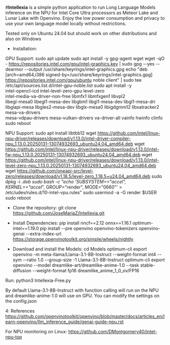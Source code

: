 #**Intellexia** is a simple python application to run Long Language Models inference on the NPU for Intel Core Ultra processors as Meteor Lake and Lunar Lake with Openvino. Enjoy the low power consumption and privacy to use your own language model locally without restrictions. 

Tested only on Ubuntu 24.04 but should work on other distributions and also on Windows

- Installation:

GPU Support:
sudo apt update
sudo apt install -y gpg-agent wget
wget -qO - https://repositories.intel.com/gpu/intel-graphics.key | sudo gpg --yes --dearmor --output /usr/share/keyrings/intel-graphics.gpg
echo "deb [arch=amd64,i386 signed-by=/usr/share/keyrings/intel-graphics.gpg] https://repositories.intel.com/gpu/ubuntu noble client" | sudo tee /etc/apt/sources.list.d/intel-gpu-noble.list
sudo apt install -y \
 intel-opencl-icd intel-level-zero-gpu level-zero \
 intel-media-va-driver-non-free libmfx1 libmfxgen1 libvpl2 \
 libegl-mesa0 libegl1-mesa-dev libgbm1 libgl1-mesa-dev libgl1-mesa-dri \
 libglapi-mesa libgles2-mesa-dev libglx-mesa0 libigdgmm12 libxatracker2 mesa-va-drivers \
 mesa-vdpau-drivers mesa-vulkan-drivers va-driver-all vainfo hwinfo clinfo
sudo reboot

NPU Support:
sudo apt install libtbb12
wget https://github.com/intel/linux-npu-driver/releases/download/v1.13.0/intel-driver-compiler-npu_1.13.0.20250131-13074932693_ubuntu24.04_amd64.deb
wget https://github.com/intel/linux-npu-driver/releases/download/v1.13.0/intel-fw-npu_1.13.0.20250131-13074932693_ubuntu24.04_amd64.deb
wget https://github.com/intel/linux-npu-driver/releases/download/v1.13.0/intel-level-zero-npu_1.13.0.20250131-13074932693_ubuntu24.04_amd64.deb
wget https://github.com/oneapi-src/level-zero/releases/download/v1.18.5/level-zero_1.18.5+u24.04_amd64.deb
sudo dpkg -i *.deb
sudo bash -c "echo 'SUBSYSTEM==\"accel\", KERNEL==\"accel*\", GROUP=\"render\", MODE=\"0660\"' > /etc/udev/rules.d/10-intel-vpu.rules"
sudo usermod -a -G render $USER
sudo reboot

- Clone the repository:
git clone https://github.com/JoseMariaZ/Intellexia.git

- Install Dependencies:
pip install nncf==2.12 onnx==1.16.1 optimum-intel==1.19.0
pip install --pre openvino openvino-tokenizers openvino-genai --extra-index-url https://storage.openvinotoolkit.org/simple/wheels/nightly

- Download and install the Models:
cd Models
optimum-cli export openvino -m meta-llama/Llama-3.1-8B-Instruct --weight-format int4 --sym --ratio 1.0 --group-size -1 Llama-3.1-8B-Instruct
optimum-cli export openvino --model dreamlike-art/dreamlike-anime-1.0 --task stable-diffusion --weight-format fp16 dreamlike_anime_1_0_ov/FP16

Run:
python3 Intellexia-Free.py

By default Llama-3.1-8B-Instruct with function calling will run on the NPU and dreamlike-anime-1.0 will use on GPU. 
You can modify the settings on the config.json

4: References
https://github.com/openvinotoolkit/openvino/blob/master/docs/articles_en/learn-openvino/llm_inference_guide/genai-guide-npu.rst

For NPU monitoring on Linux:
https://github.com/DMontgomery40/intel-npu-top
